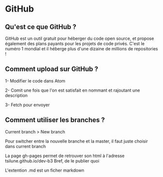 # GitHub

## Qu'est ce que GitHub ?

GitHub est un outil gratuit pour héberger du code open source, et propose également des plans payants pour les projets de code privés. C'est le numéro 1 mondial et il héberge plus d'une dizaine de millions de repositories !

## Comment upload sur GitHub ?

1- Modifier le code dans Atom

2- Comit une fois que l'on est satisfait en nommant et rajoutant une description

3- Fetch pour envoyer


## Comment utiliser les branches ?

Current branch > New branch

Pour switcher entre la nouvelle branche et la master, il faut juste choisir dans current branch

La page gh-pages permet de retrouver son html à l'adresse tsilune.github.io/dev-b3
Bref, de le publier quoi


L'extention .md est un ficher markdown
